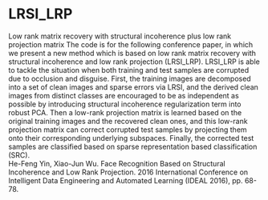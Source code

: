 # LRSI_LRP
Low rank matrix recovery with structural incoherence plus low rank projection matrix
The code is for the following conference paper, in which we present a new method which is based on low rank matrix recovery with structural incoherence and low rank projection (LRSI_LRP). LRSI_LRP is able to tackle the situation when both training and test samples are corrupted due to occlusion and disguise. First, the training images are decomposed into a set of clean images and sparse errors via LRSI, and the derived clean images from distinct classes are encouraged to be as independent as possible by introducing structural incoherence regularization term into robust PCA. Then a low-rank projection matrix is learned based on the original training images and the recovered clean ones, and this low-rank projection matrix can correct corrupted test samples by projecting them onto their corresponding underlying subspaces. Finally, the corrected test samples are classified based on sparse representation based classification (SRC).
<br>
He-Feng Yin, Xiao-Jun Wu. Face Recognition Based on Structural Incoherence and Low Rank Projection. 2016 International Conference on Intelligent Data Engineering and Automated Learning (IDEAL 2016), pp. 68-78.
